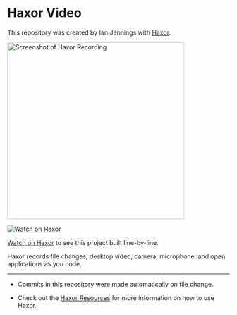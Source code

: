 # Haxor Video

This repository was created by Ian Jennings with [Haxor](http://localhost:1337/replay/4c9b8130-1f69-412e-8854-5bbb3c05276c).

<a href="http://localhost:1337/replay/4c9b8130-1f69-412e-8854-5bbb3c05276c"><img src="http://localhost:1337/replay/4c9b8130-1f69-412e-8854-5bbb3c05276c/screenshot" alt="Screenshot of Haxor Recording" width="400" /></a> 

<a href="http://localhost:1337/replay/4c9b8130-1f69-412e-8854-5bbb3c05276c"><img src="http://localhost:1337/images/watch-on-haxor.png" alt="Watch on Haxor" /></a> 

[Watch on Haxor](http://localhost:1337/replay/4c9b8130-1f69-412e-8854-5bbb3c05276c) to see this project built line-by-line.

Haxor records file changes, desktop video, camera, microphone, and open applications as you code.


---
* Commits in this repository were made automatically on file change.

* Check out the [Haxor Resources](http://localhost:1337) for more information on how to use Haxor.